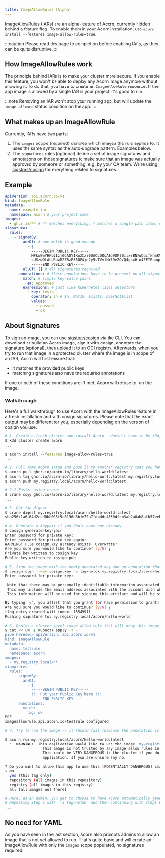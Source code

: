 ```yaml
---
title: ImageAllowRules [Alpha]
---
```


ImageAllowRules (IARs) are an alpha-feature of Acorn, currently hidden behind a feature flag.
To enable them in your Acorn installation, use `acorn install --features image-allow-rules=true`.

:::caution
Please read this page to completion before enabling IARs, as they can be quite disruptive.
:::


## How ImageAllowRules work

The principle behind IARs is to make your cluster more secure.
If you enable this feature, you won't be able to deploy any Acorn image anymore without allowing it.
To do that, you have to create an `ImageAllowRule` resource.
If the app image is allowed by a single IAR in your project, it's good to run.

:::note
Removing an IAR won't stop your running app, but will update the `image-allowed` status condition on the app.
:::

## What makes up an ImageAllowRule

Currently, IARs have two parts:

1. The `images` scope (required) denotes which images the rule applies to. It uses the same syntax as the auto-upgrade pattern. Examples below.
2. The `signatures` rules (optional) define a set of image signatures and annotations on those signatures to make sure that an image was actually approved by someone or something, e.g. by your QA team. We're using [sigstore/cosign](https://docs.sigstore.dev/cosign/installation/) for everything related to signatures.

## Example

```yaml
apiVersion: api.acorn.io/v1
kind: ImageAllowRule
metadata:
  name: example-iar
  namespace: acorn # your project name
images:
  - ghcr.io/** # ** matches everything, * matches a single path item, # matches a number
signatures:
  rules:
    - signedBy:
        anyOf: # one match is good enough
          - |
            -----BEGIN PUBLIC KEY-----
            MFkwEwYHKoZIzj0CAQYIKoZIzj0DAQcDQgAEo9QMl0ilxrBNFqOpifkhmKVZ14D8
            cUSzwOtALU9owM2ZRzE55OP4je2y9sTVvlNr59eZQ/Q4gsxHfo4EETEuog==
            -----END PUBLIC KEY-----
        allOf: [] # all signatures required
      annotations: # those annotations have to be present on all signatures
        match: # simple key-value pairs
          qa: approved
        expressions: # just like Kubernetes label selectors
          - key: tests
            operator: In # In, NotIn, Exists, DoesNotExist
            values:
              - passed
              - ok
```

## About Signatures

To sign an image, you can use [sigstore/cosign](https://docs.sigstore.dev/cosign/installation/) via the CLI.
You can download or build an Acorn image, sign it with cosign, annotate the signature (optional), then upload it to an OCI registry.
Afterwards, when you try to run that image in a protected cluster where the image is in scope of an IAR, Acorn will first ensure that:
- it matches the provided public keys
- matching signatures also have the required annotations

If one or both of these conditions aren't met, Acorn will refuse to run the image.

### Walkthrough

Here's a full walkthrough to use Acorn with the ImageAllowRules feature in a fresh installation and with cosign signatures.
Please note that the exact output may be different for you, especially depending on the version of cosign you use.

```bash
# 1. Create a fresh cluster and install Acorn - doesn't have to be k3d, you may also update your existing installation
$ k3d cluster create acorn
...

$ acorn install --features image-allow-rules=true
...

# 2. Pull some Acorn image and push it to another registry that you have push access to (Alternatively, build it from an Acornfile)
$ acorn pull ghcr.io/acorn-io/library/hello-world:latest
$ acorn tag ghcr.io/acorn-io/library/hello-world:latest my.registry.local/acorn/hello-world:latest
$ acorn push my.registry.local/acorn/hello-world:latest

# 2.1 Faster using crane: 
$ crane copy ghcr.io/acorn-io/library/hello-world:latest my.registry.local/acorn/hello-world:latest
...

# 3. Get the digest
$ crane digest my.registry.local/acorn/hello-world:latest
sha256:1a6c64d2ccd0bb035f9c8196d3bfe72a7fdbddc4530dfcb3ab2a0ab8afb57eeb

# 4. Generate a keypair if you don't have one already
$ cosign generate-key-pair
Enter password for private key: 
Enter password for private key again: 
WARNING: File cosign.key already exists. Overwrite?
Are you sure you would like to continue? [y/N] y
Private key written to cosign.key
Public key written to cosign.pub

# 5. Sign the image with the newly generated key and an annotation that says `tag=notok`
$ cosign sign --key cosign.key -a tag=notok my.registry.local/acorn/hello-world@sha256:1a6c64d2ccd0bb035f9c8196d3bfe72a7fdbddc4530dfcb3ab2a0ab8afb57eeb
Enter password for private key: 

 Note that there may be personally identifiable information associated with this signed artifact.
 This may include the email address associated with the account with which you authenticate.
 This information will be used for signing this artifact and will be stored in public transparency logs and cannot be removed later.

By typing 'y', you attest that you grant (or have permission to grant) and agree to have this information stored permanently in transparency logs.
Are you sure you would like to continue? [y/N] y
tlog entry created with index: 15549911
Pushing signature to: my.registry.local/acorn/hello-world
 
# 6. Deploy a cluster-level image allow rule that will deny this image
$ cat << EOF | kubectl apply -f -           
pipe heredoc> apiVersion: api.acorn.io/v1
kind: ImageAllowRule
metadata:
  name: testrule
  namespace: acorn
images:
  - my.registry.local/**
signatures:
  rules:
    - signedBy:
        anyOf:
          - |
            -----BEGIN PUBLIC KEY-----
            !!! Put your Public Key here !!!
            -----END PUBLIC KEY-----
      annotations:
        match:
          tag: ok
EOF
imageallowrule.api.acorn.io/testrule configured

# 7. Try to run the image -> it should fail (because the annotation is wrong)

$ acorn run my.registry.local/acorn/hello-world:latest        
  •  WARNING:  This application would like to use the image 'my.registry.local/acorn/hello-world:latest'.
                 This image is not trusted by any image allow rules in this project.
                 This could be VERY DANGEROUS to the cluster if you do not trust this
                 application. If you are unsure say no.

? Do you want to allow this app to use this (POTENTIALLY DANGEROUS) image?  [Use arrows to move, type to filter]
> NO
  yes (this tag only)
  repository (all images in this repository)
  registry (all images in this registry)
  all (all images out there)

# Here, as an admin, you get to choose to have Acorn automatically generate an IAR for you to allow this image (without signatures)
# Repeating Step 5 with `-a tag=notok` and then continuing with steps 6 and 7, should make it work
...
```

## No need for YAML

As you have seen in the last section, Acorn also prompts admins to allow an image that is not yet allowed to run. That's quite basic and will create an ImageAllowRule with only the `images` scope populated, no signatures required.
